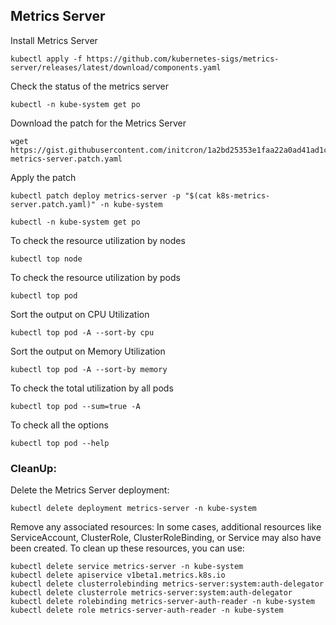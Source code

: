 ## Metrics Server

Install Metrics Server 

```
kubectl apply -f https://github.com/kubernetes-sigs/metrics-server/releases/latest/download/components.yaml
```
Check the status of the metrics server
```
kubectl -n kube-system get po
```
Download the patch for the Metrics Server
```
wget https://gist.githubusercontent.com/initcron/1a2bd25353e1faa22a0ad41ad1c01b62/raw/008e23f9fbf4d7e2cf79df1dd008de2f1db62a10/k8s-metrics-server.patch.yaml
```
Apply the patch
```
kubectl patch deploy metrics-server -p "$(cat k8s-metrics-server.patch.yaml)" -n kube-system
```
```
kubectl -n kube-system get po
```
To check the resource utilization by nodes
```
kubectl top node
```
To check the resource utilization by pods
```
kubectl top pod
```
Sort the output on CPU Utilization
```
kubectl top pod -A --sort-by cpu
```
Sort the output on Memory Utilization
```
kubectl top pod -A --sort-by memory
```
To check the total utilization by all pods
```
kubectl top pod --sum=true -A
```
To check all the options
```
kubectl top pod --help
```
### CleanUp:

Delete the Metrics Server deployment:
```
kubectl delete deployment metrics-server -n kube-system
```
Remove any associated resources: In some cases, additional resources like ServiceAccount, ClusterRole, ClusterRoleBinding, or Service may also have been created. To clean up these resources, you can use:
```
kubectl delete service metrics-server -n kube-system
kubectl delete apiservice v1beta1.metrics.k8s.io
kubectl delete clusterrolebinding metrics-server:system:auth-delegator
kubectl delete clusterrole metrics-server:system:auth-delegator
kubectl delete rolebinding metrics-server-auth-reader -n kube-system
kubectl delete role metrics-server-auth-reader -n kube-system
```


